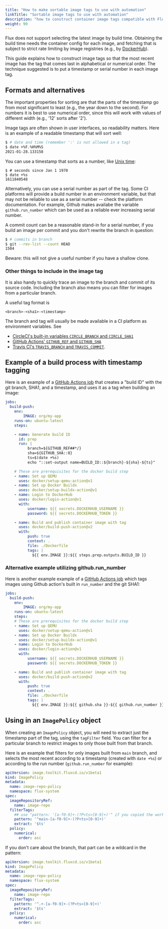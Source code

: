 ```yaml
---
title: "How to make sortable image tags to use with automation"
linkTitle: "Sortable image tags to use with automation"
description: "how to construct container image tags compatible with Flux automation."
weight: 90
---
```


Flux does not support selecting the latest image by build time. Obtaining the build time needs
the container config for each image, and fetching that is subject to strict rate limiting by image
registries (e.g., by [DockerHub][dockerhub-rates]).

This guide explains how to construct image tags so that the most recent image has the tag that comes
last in alphabetical or numerical order. The technique suggested is to put a timestamp or serial
number in each image tag.

## Formats and alternatives

The important properties for sorting are that the parts of the timestamp go from most significant to
least (e.g., the year down to the second). For numbers it is best to use numerical order, since this
will work with values of different width (e.g., '12' sorts after '2').

Image tags are often shown in user interfaces, so readability matters. Here is an example of a
readable timestamp that will sort well:

```bash
$ # date and time (remember ':' is not allowed in a tag)
$ date +%F.%H%M%S
2021-01-28.133158
```

You can use a timestamp that sorts as a number, like [Unix
time](https://en.wikipedia.org/wiki/Unix_time):

```
$ # seconds since Jan 1 1970
$ date +%s
1611840548
```

Alternatively, you can use a serial number as part of the tag.  Some CI platforms will provide a
build number in an environment variable, but that may not be reliable to use as a serial number --
check the platform documentation.
For example, Github makes availabe the variable `github.run_number` which can be used as a reliable ever increasing serial number.

A commit count can be a reasonable stand-in for a serial number, if you build an image per commit
and you don't rewrite the branch in question:

```bash
$ # commits in branch
$ git --rev-list --count HEAD
1504
```

Beware: this will not give a useful number if you have a shallow clone.

### Other things to include in the image tag

It is also handy to quickly trace an image to the branch and commit of its source code. Including
the branch also means you can filter for images from a particular branch.

A useful tag format is

    <branch>-<sha1>-<timestamp>

The branch and tag will usually be made available in a CI platform as environment variables. See

 - [CircleCI's built-in variables `CIRCLE_BRANCH` and `CIRCLE_SHA1`][circle-ci-env]
 - [GitHub Actions' `GITHUB_REF` and `GITHUB_SHA`][github-actions-env]
 - [Travis CI's `TRAVIS_BRANCH` and `TRAVIS_COMMIT`][travis-env].

## Example of a build process with timestamp tagging

Here is an example of a [GitHub Actions job][gha-syntax] that creates a "build ID" with the git
branch, SHA1, and a timestamp, and uses it as a tag when building an image:

```yaml
jobs:
  build-push:
    env:
        IMAGE: org/my-app
    runs-on: ubuntu-latest
    steps:

    - name: Generate build ID
      id: prep
      run: |
          branch=${GITHUB_REF##*/}
          sha=${GITHUB_SHA::8}
          ts=$(date +%s)
          echo "::set-output name=BUILD_ID::${branch}-${sha}-${ts}"

    # These are prerequisites for the docker build step
    - name: Set up QEMU
      uses: docker/setup-qemu-action@v1
    - name: Set up Docker Buildx
      uses: docker/setup-buildx-action@v1
    - name: Login to DockerHub
      uses: docker/login-action@v1
      with:
          username: ${{ secrets.DOCKERHUB_USERNAME }}
          password: ${{ secrets.DOCKERHUB_TOKEN }}

    - name: Build and publish container image with tag
      uses: docker/build-push-action@v2
      with:
          push: true
          context: .
          file: ./Dockerfile
          tags: |
            ${{ env.IMAGE }}:${{ steps.prep.outputs.BUILD_ID }}
```

### Alternative example utilizing github.run_number

Here is another example example of a [GitHub Actions job][gha-syntax] which tags images using Github action's built in `run_number`
and the git SHA1:

```yaml
jobs:
  build-push:
    env:
        IMAGE: org/my-app
    runs-on: ubuntu-latest
    steps:
    # These are prerequisites for the docker build step
    - name: Set up QEMU
      uses: docker/setup-qemu-action@v1
    - name: Set up Docker Buildx
      uses: docker/setup-buildx-action@v1
    - name: Login to DockerHub
      uses: docker/login-action@v1
      with:
          username: ${{ secrets.DOCKERHUB_USERNAME }}
          password: ${{ secrets.DOCKERHUB_TOKEN }}

    - name: Build and publish container image with tag
      uses: docker/build-push-action@v2
      with:
          push: true
          context: .
          file: ./Dockerfile
          tags: |
            ${{ env.IMAGE }}:${{ github.sha }}-${{ github.run_number }}
```

## Using in an `ImagePolicy` object

When creating an `ImagePolicy` object, you will need to extract just the timestamp part of the tag,
using the `tagFilter` field. You can filter for a particular branch to restrict images to only those
built from that branch.

Here is an example that filters for only images built from `main` branch, and selects the most
recent according to a timestamp (created with `date +%s`) or according to the run number (`github.run_number` for example):

```yaml
apiVersion: image.toolkit.fluxcd.io/v1beta1
kind: ImagePolicy
metadata:
  name: image-repo-policy
  namespace: flux-system
spec:
  imageRepositoryRef:
    name: image-repo
  filterTags:
    ## use "pattern: '[a-f0-9]+-(?P<ts>[0-9]+)'" if you copied the workflow example using github.run_number
    pattern: '^main-[a-f0-9]+-(?P<ts>[0-9]+)'
    extract: '$ts'
  policy:
    numerical:
      order: asc
```

If you don't care about the branch, that part can be a wildcard in the pattern:

```yaml
apiVersion: image.toolkit.fluxcd.io/v1beta1
kind: ImagePolicy
metadata:
  name: image-repo-policy
  namespace: flux-system
spec:
  imageRepositoryRef:
    name: image-repo
  filterTags:
    pattern: '^.+-[a-f0-9]+-(?P<ts>[0-9]+)'
    extract: '$ts'
  policy:
    numerical:
      order: asc
```

[circle-ci-env]: https://circleci.com/docs/2.0/env-vars/#built-in-environment-variables
[github-actions-env]: https://docs.github.com/en/actions/reference/environment-variables#default-environment-variables
[travis-env]: https://docs.travis-ci.com/user/environment-variables/#default-environment-variables
[dockerhub-rates]: https://docs.docker.com/docker-hub/billing/faq/#pull-rate-limiting-faqs
[gha-syntax]: https://docs.github.com/en/actions/reference/workflow-syntax-for-github-actions
